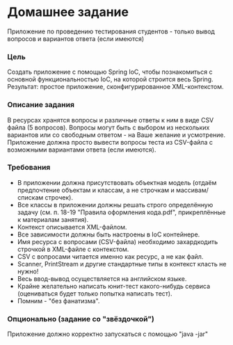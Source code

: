 # Домашнее задание
Приложение по проведению тестирования студентов - только вывод вопросов и вариантов ответа (если имеются)

### Цель
Создать приложение с помощью Spring IoC, чтобы познакомиться с основной функциональностью IoC, на которой строится весь Spring.
Результат: простое приложение, сконфигурированное XML-контекстом.

### Описание задания
В ресурсах хранятся вопросы и различные ответы к ним в виде CSV файла (5 вопросов).
Вопросы могут быть с выбором из нескольких вариантов или со свободным ответом - на Ваше желание и усмотрение.
Приложение должна просто вывести вопросы теста из CSV-файла с возможными вариантами ответа (если имеются).

### Требования
* В приложении должна присутствовать объектная модель (отдаём предпочтение объектам и классам, а не строчкам и массивам/спискам строчек).
* Все классы в приложении должны решать строго определённую задачу (см. п. 18-19 "Правила оформления кода.pdf", прикреплённые к материалам занятия).
* Контекст описывается XML-файлом.
* Все зависимости должны быть настроены в IoC контейнере.
* Имя ресурса с вопросами (CSV-файла) необходимо захардкодить строчкой в XML-файле с контекстом.
* CSV с вопросами читается именно как ресурс, а не как файл.
* Scanner, PrintStream и другие стандартные типы в контекст класть не нужно!
* Весь ввод-вывод осуществляется на английском языке.
* Крайне желательно написать юнит-тест какого-нибудь сервиса (оцениваться будет только попытка написать тест).
* Помним - "без фанатизма".

### Опционально (задание со "звёздочкой")
Приложение должно корректно запускаться с помощью "java -jar"